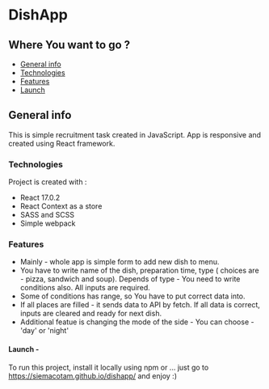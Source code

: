 # DishApp

## Where You want to go ?

- [General info](#general-info)
- [Technologies](#technologies)
- [Features](#features)
- [Launch](#launch)

## General info

This is simple recruitment task created in JavaScript. App is responsive and created using React framework.

### Technologies

Project is created with :

- React 17.0.2
- React Context as a store
- SASS and SCSS
- Simple webpack

### Features

- Mainly - whole app is simple form to add new dish to menu.
- You have to write name of the dish, preparation time, type ( choices are - pizza, sandwich and soup). Depends of type - You need to write conditions also. All inputs are required.
- Some of conditions has range, so You have to put correct data into.
- If all places are filled - it sends data to API by fetch. If all data is correct, inputs are cleared and ready for next dish.
- Additional featue is changing the mode of the side - You can choose - 'day' or 'night'

#### Launch -

To run this project, install it locally using npm or ...
just go to https://siemacotam.github.io/dishapp/ and enjoy :)
